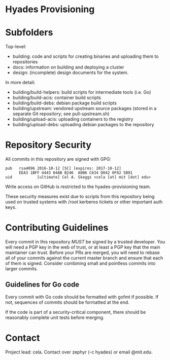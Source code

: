 # Hyades Provisioning

# Subfolders

Top-level:

 * building: code and scripts for creating binaries and uploading them to repositories
 * docs: information on building and deploying a cluster
 * design: (incomplete) design documents for the system.

In more detail:

 * building/build-helpers: build scripts for intermediate tools (i.e. Go)
 * building/build-acis: container build scripts
 * building/build-debs: debian package build scripts
 * building/upstream: vendored upstream source packages (stored in a separate Git repository; see pull-upstream.sh)
 * building/upload-acis: uploading containers to the registry
 * building/upload-debs: uploading debian packages to the repository

# Repository Security

All commits in this repository are signed with GPG:

    pub   rsa4096 2016-10-12 [SC] [expires: 2017-10-12]
          EEA3 1BFF 4443 04AB B246  A0B6 C634 D042 0F82 5B91
    uid           [ultimate] Cel A. Skeggs <cela [at] mit [dot] edu>

Write access on GitHub is restricted to the hyades-provisioning team.

These security measures exist due to scripts from this repository being used on
trusted systems with /root kerberos tickets or other important auth keys.

# Contributing Guidelines

Every commit in this repository *MUST* be signed by a trusted developer. You
will need a PGP key in the web of trust, or at least a PGP key that the main
maintainer can trust. Before your PRs are merged, you will need to rebase all
of your commits against the current master branch and ensure that each of them
is signed. Consider combining small and pointless commits into larger commits.

## Guidelines for Go code

Every commit with Go code should be formatted with gofmt if possible. If not,
sequences of commits should be formatted at the end.

If the code is part of a security-critical component, there should be
reasonably complete unit tests before merging.

# Contact

Project lead: cela. Contact over zephyr (-c hyades) or email @mit.edu.
